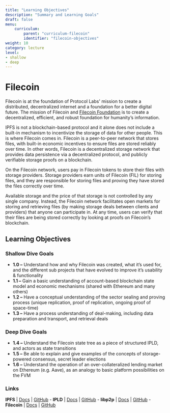 ```yaml
---
title: "Learning Objectives"
description: "Summary and Learning Goals"
draft: false
menu:
    curriculum:
        parent: "curriculum-filecoin"
        identifier: "filecoin-objectives"
weight: 10
category: lecture
level:
- shallow
- deep
---
```


# Filecoin

Filecoin is at the foundation of Protocol Labs' mission to create a distributed, decentralized internet and a foundation for a better digital future. The mission of Filecoin and [Filecoin Foundation](https://fil.org/) is to create a decentralized, efficient, and robust foundation for humanity’s information.

IPFS is not a blockchain-based protocol and it alone does not include a built-in mechanism to incentivize the storage of data for other people. This is where Filecoin comes in. Filecoin is a peer-to-peer network that stores files, with built-in economic incentives to ensure files are stored reliably over time. In other words, Filecoin is a decentralized storage network that provides data persistence via a decentralized protocol, and publicly verifiable storage proofs on a blockchain.

On the Filecoin network, users pay in Filecoin tokens to store their files with storage providers. Storage providers earn units of Filecoin (FIL) for storing files, and they are responsible for storing files and proving they have stored the files correctly over time.

Available storage and the price of that storage is not controlled by any single company. Instead, the Filecoin network facilitates open markets for storing and retrieving files (by making storage deals between clients and providers) that anyone can participate in. At any time, users can verify that their files are being stored correctly by looking at proofs on Filecoin’s blockchain.



## Learning Objectives

### Shallow Dive Goals
* **1.0 –** Understand how and why Filecoin was created, what it’s used for, and the different sub projects that have evolved to improve it’s usability & functionality
* **1.1 –**  Gain a basic understanding of account-based blockchain state model and economic mechanisms (shared with Ethereum and many others)
* **1.2 –** Have a conceptual understanding of the sector sealing and proving process (unique replication, proof of replication, ongoing proof of space-time)
* **1.3 –** Have a process understanding of deal-making, including data preparation and transport, and retrieval deals

### Deep Dive Goals
* **1.4 –** Understand the Filecoin state tree as a piece of structured IPLD, and actors as state transitions
* **1.5 –** Be able to explain and give examples of the concepts of storage-powered consensus, secret leader elections
* **1.6 –** Understand the operation of an over-collateralized lending market on Ethereum (e.g. Aave), as an analogy to basic platform possibilities on the FVM


### Links

**IPFS** | [Docs](https://docs.ipfs.io) | [GitHub](https://github.com/ipfs) - **IPLD** | [Docs](https://ipld.io/docs/) | [GitHub](https://github.com/ipld) - **libp2p** | [Docs](https://docs.libp2p.io) | [GitHub](https://github.com/libp2p) - **Filecoin** | [Docs](https://docs.filecoin.io) | [GitHub](https://github.com/filecoin-project)
